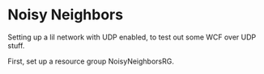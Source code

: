 # Noisy Neighbors
Setting up a lil network with UDP enabled, to test out some WCF over UDP stuff.

First, set up a resource group NoisyNeighborsRG.
